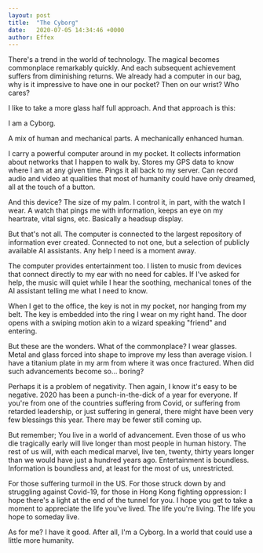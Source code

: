 ```yaml
---
layout: post
title:  "The Cyborg"
date:   2020-07-05 14:34:46 +0000
author: Effex
---
```


There's a trend in the world of technology. The magical becomes commonplace remarkably quickly. And each subsequent achievement suffers from diminishing returns. We already had a computer in our bag, why is it impressive to have one in our pocket? Then on our wrist? Who cares?

I like to take a more glass half full approach. And that approach is this:

I am a Cyborg.

A mix of human and mechanical parts. A mechanically enhanced human.

I carry a powerful computer around in my pocket. It collects information about networks that I happen to walk by. Stores my GPS data to know where I am at any given time. Pings it all back to my server. Can record audio and video at qualities that most of humanity could have only dreamed, all at the touch of a button.

And this device? The size of my palm. I control it, in part, with the watch I wear. A watch that pings me with information, keeps an eye on my heartrate, vital signs, etc. Basically a headsup display.

But that's not all. The computer is connected to the largest repository of information ever created. Connected to not one, but a selection of publicly available AI assistants. Any help I need is a moment away.

The computer provides entertainment too. I listen to music from devices that connect directly to my ear with no need for cables. If I've asked for help, the music will quiet while I hear the soothing, mechanical tones of the AI assistant telling me what I need to know.

When I get to the office, the key is not in my pocket, nor hanging from my belt. The key is embedded into the ring I wear on my right hand. The door opens with a swiping motion akin to a wizard speaking "friend" and entering.

But these are the wonders. What of the commonplace? I wear glasses. Metal and glass forced into shape to improve my less than average vision. I have a titanium plate in my arm from where it was once fractured. When did such advancements become so... boring?

Perhaps it is a problem of negativity. Then again, I know it's easy to be negative. 2020 has been a punch-in-the-dick of a year for everyone. If you're from one of the countries suffering from Covid, or suffering from retarded leadership, or just suffering in general, there might have been very few blessings this year. There may be fewer still coming up.

But remember; You live in a world of advancement. Even those of us who die tragically early will live longer than most people in human history. The rest of us will, with each medical marvel, live ten, twenty, thirty years longer than we would have just a hundred years ago. Entertainment is boundless. Information is boundless and, at least for the most of us, unrestricted.

For those suffering turmoil in the US. For those struck down by and struggling against Covid-19, for those in Hong Kong fighting oppression: I hope there's a light at the end of the tunnel for you. I hope you get to take a moment to appreciate the life you've lived. The life you're living. The life you hope to someday live.

As for me? I have it good. After all, I'm a Cyborg. In a world that could use a little more humanity.
